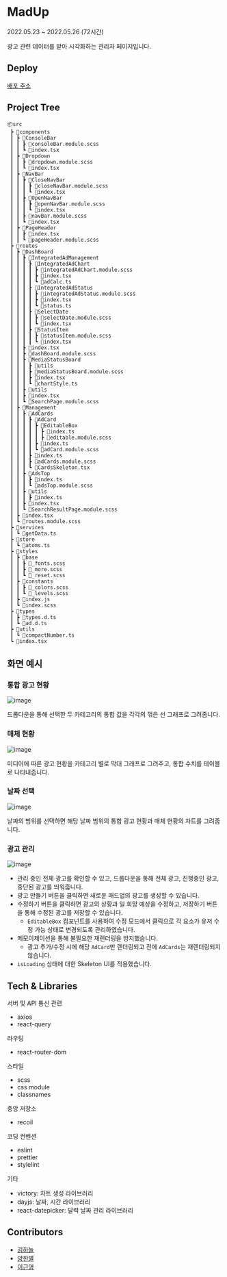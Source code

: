 # MadUp

2022.05.23 ~ 2022.05.26 (72시간) 

광고 관련 데이터를 받아 시각화하는 관리자 페이지입니다.
## Deploy


[배포 주소](https://stellar-platypus-819a1e.netlify.app/)

## Project Tree
```
📦src
 ┣ 📂components
 ┃ ┣ 📂ConsoleBar
 ┃ ┃ ┣ 📜consoleBar.module.scss
 ┃ ┃ ┗ 📜index.tsx
 ┃ ┣ 📂Dropdown
 ┃ ┃ ┣ 📜dropdown.module.scss
 ┃ ┃ ┗ 📜index.tsx
 ┃ ┣ 📂NavBar
 ┃ ┃ ┣ 📂CloseNavBar
 ┃ ┃ ┃ ┣ 📜closeNavBar.module.scss
 ┃ ┃ ┃ ┗ 📜index.tsx
 ┃ ┃ ┣ 📂OpenNavBar
 ┃ ┃ ┃ ┣ 📜openNavBar.module.scss
 ┃ ┃ ┃ ┗ 📜index.tsx
 ┃ ┃ ┣ 📜navBar.module.scss
 ┃ ┃ ┗ 📜index.tsx
 ┃ ┣ 📂PageHeader
 ┃ ┃ ┣ 📜index.tsx
 ┃ ┃ ┗ 📜pageHeader.module.scss
 ┣ 📂routes
 ┃ ┣ 📂DashBoard
 ┃ ┃ ┣ 📂IntegratedAdManagement
 ┃ ┃ ┃ ┣ 📂IntegratedAdChart
 ┃ ┃ ┃ ┃ ┣ 📜integratedAdChart.module.scss
 ┃ ┃ ┃ ┃ ┣ 📜index.tsx
 ┃ ┃ ┃ ┃ ┗ 📜adCalc.ts
 ┃ ┃ ┃ ┣ 📂IntegratedAdStatus
 ┃ ┃ ┃ ┃ ┣ 📜integratedAdStatus.module.scss
 ┃ ┃ ┃ ┃ ┣ 📜index.tsx
 ┃ ┃ ┃ ┃ ┗ 📜status.ts
 ┃ ┃ ┃ ┣ 📂SelectDate
 ┃ ┃ ┃ ┃ ┣ 📜selectDate.module.scss
 ┃ ┃ ┃ ┃ ┗ 📜index.tsx
 ┃ ┃ ┃ ┣ 📂StatusItem
 ┃ ┃ ┃ ┃ ┣ 📜statusItem.module.scss
 ┃ ┃ ┃ ┃ ┗ 📜index.tsx
 ┃ ┃ ┣ 📜index.tsx
 ┃ ┃ ┣ 📜dashBoard.module.scss
 ┃ ┃ ┣ 📂MediaStatusBoard
 ┃ ┃ ┃ ┣ 📂utils
 ┃ ┃ ┃ ┣ 📜mediaStatusBoard.module.scss
 ┃ ┃ ┃ ┣ 📜index.tsx
 ┃ ┃ ┃ ┗ 📜chartStyle.ts
 ┃ ┃ ┣ 📂utils
 ┃ ┃ ┣ 📜index.tsx
 ┃ ┃ ┗ 📜SearchPage.module.scss
 ┃ ┣ 📂Management
 ┃ ┃ ┣ 📂AdCards
 ┃ ┃ ┃ ┣ 📂AdCard
 ┃ ┃ ┃ ┃ ┣ 📂EditableBox
 ┃ ┃ ┃ ┃ ┃ ┣ 📜index.ts
 ┃ ┃ ┃ ┃ ┃ ┣ 📜editable.module.scss
 ┃ ┃ ┃ ┃ ┣ 📜index.ts
 ┃ ┃ ┃ ┃ ┗ 📜adCard.module.scss
 ┃ ┃ ┃ ┣ 📜index.ts
 ┃ ┃ ┃ ┣ 📜adCards.module.scss
 ┃ ┃ ┃ ┗ 📜CardsSkeleton.tsx
 ┃ ┃ ┣ 📂AdsTop
 ┃ ┃ ┃ ┣ 📜index.ts
 ┃ ┃ ┃ ┗ 📜adsTop.module.scss
 ┃ ┃ ┣ 📂utils
 ┃ ┃ ┃ ┣ 📜index.ts
 ┃ ┃ ┣ 📜index.tsx
 ┃ ┃ ┗ 📜SearchResultPage.module.scss
 ┃ ┣ 📜index.tsx
 ┃ ┗ 📜routes.module.scss
 ┣ 📂services
 ┃ ┗ 📜getData.ts
 ┣ 📂store
 ┃ ┗ 📜atoms.ts
 ┣ 📂styles
 ┃ ┣ 📂base
 ┃ ┃ ┣ 📜_fonts.scss
 ┃ ┃ ┣ 📜_more.scss
 ┃ ┃ ┗ 📜_reset.scss
 ┃ ┣ 📂constants
 ┃ ┃ ┣ 📜_colors.scss
 ┃ ┃ ┗ 📜_levels.scss
 ┃ ┣ 📜index.js
 ┃ ┗ 📜index.scss
 ┣ 📂types
 ┃ ┣ 📜types.d.ts
 ┃ ┗ 📜ad.d.ts
 ┣ 📂utils
 ┃ ┗ 📜compactNumber.ts
 ┗ 📜index.tsx
```

## 화면 예시

### 통합 광고 현황

![image](https://user-images.githubusercontent.com/67466789/170403152-4e94a5a0-90b0-41fc-a7b6-eca4c6848385.png)

드롭다운을 통해 선택한 두 카테고리의 통합 값을 각각의 꺾은 선 그래프로 그려줍니다. 

### 매체 현황

![image](https://user-images.githubusercontent.com/67466789/170396478-8d91b60b-06ae-407e-9777-983389dd6f46.png)

미디어에 따른 광고 현황을 카테고리 별로 막대 그래프로 그려주고, 통합 수치를 테이블로 나타내줍니다. 

### 날짜 선택

![image](https://user-images.githubusercontent.com/67466789/170402995-f1c09650-33c1-4158-9e7d-611105eb3c55.png)

날짜의 범위를 선택하면 해당 날짜 범위의 통합 광고 현황과 매체 현황의 차트를 그려줍니다.

### 광고 관리

![image](https://user-images.githubusercontent.com/67466789/170396608-dbc37080-ab55-469c-9c05-92ee0a2c5f88.png)

- 관리 중인 전체 광고를 확인할 수 있고, 드롭다운을 통해 전체 광고, 진행중인 광고, 중단된 광고를 띄워줍니다.
- 광고 만들기 버튼을 클릭하면 새로운 매드업의 광고를 생성할 수 있습니다. 
- 수정하기 버튼을 클릭하면 광고의 상황과 일 희망 예상을 수정하고, 저장하기 버튼을 통해 수정된 광고를 저장할 수 있습니다. 
  - `EditableBox` 컴포넌트를 사용하여 수정 모드에서 클릭으로 각 요소가 유저 수정 가능 상태로 변경되도록 관리하였습니다.
- 메모이제이션을 통해 불필요한 재렌더링을 방지했습니다.
  - 광고 추가/수정 시에 해당 `AdCard`만 렌더링되고 전에 `AdCards`는 재렌더링되지 않습니다.
- `isLoading` 상태에 대한 Skeleton UI를 적용했습니다.

## Tech & Libraries

서버 및 API 통신 관련
- axios
- react-query

라우팅
- react-router-dom

스타일
- scss
- css module
- classnames

중앙 저장소
- recoil

코딩 컨벤션
- eslint
- prettier
- stylelint

기타
- victory: 차트 생성 라이브러리
- dayjs: 날짜, 시간 라이브러리
- react-datepicker: 달력 날짜 관리 라이브러리


## Contributors

- [김하늘](https://github.com/lazy-sky)
- [양한별](https://github.com/han-byul-yang)
- [이근영](https://github.com/Keunyeong) 
